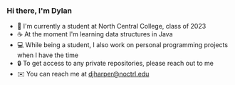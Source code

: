 ### Hi there, I'm Dylan

- 🏫 I'm currently a student at North Central College, class of 2023
- ☕ At the moment I'm learning data structures in Java
- 💻 While being a student, I also work on personal programming projects when I have the time
- 🔒 To get access to any private repositories, please reach out to me
- ✉️ You can reach me at djharper@noctrl.edu
